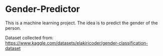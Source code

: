 # Gender-Predictor
This is a machine learning project. The idea is to predict the gender of the person.

Dataset collected from: https://www.kaggle.com/datasets/elakiricoder/gender-classification-dataset
